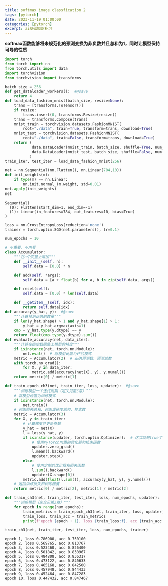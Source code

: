 ```yaml
---
title: softmax image classfication 2
tags: [pytorch]
date: 2023-11-19 01:00:00
categories: [pytorch]
excerpt: ai基础知识补习
---
```


**softmax函数能够将未规范化的预测变换为非负数并且总和为1，同时让模型保持可导的性质**

```python
import torch
from torch import nn
from torch.utils import data
import torchvision
from torchvision import transforms
```


```python
batch_size = 256
def get_dataloader_workers():  #@save
    return 4
def load_data_fashion_mnist(batch_size, resize=None): 
    trans = [transforms.ToTensor()]
    if resize:
        trans.insert(0, transforms.Resize(resize))
    trans = transforms.Compose(trans)
    mnist_train = torchvision.datasets.FashionMNIST(
        root="./data", train=True, transform=trans, download=True)
    mnist_test = torchvision.datasets.FashionMNIST(
        root="./data", train=False, transform=trans, download=True)
    return (
            data.DataLoader(mnist_train, batch_size, shuffle=True, num_workers=get_dataloader_workers()),
            data.DataLoader(mnist_test, batch_size, shuffle=False, num_workers=get_dataloader_workers())
           )
train_iter, test_iter = load_data_fashion_mnist(256)
```


```python
net = nn.Sequential(nn.Flatten(), nn.Linear(784,10))
def init_weights(m):
    if type(m) == nn.Linear:
        nn.init.normal_(m.weight, std=0.01)
net.apply(init_weights)
net
```




    Sequential(
      (0): Flatten(start_dim=1, end_dim=-1)
      (1): Linear(in_features=784, out_features=10, bias=True)
    )




```python
loss = nn.CrossEntropyLoss(reduction='none')
trainer = torch.optim.SGD(net.parameters(), lr=0.1)
```


```python
num_epochs = 10
```


```python
# 不重要，不用看
class Accumulator:  
    """在n个变量上累加"""
    def __init__(self, n):
        self.data = [0.0] * n

    def add(self, *args):
        self.data = [a + float(b) for a, b in zip(self.data, args)]

    def reset(self):
        self.data = [0.0] * len(self.data)

    def __getitem__(self, idx):
        return self.data[idx]
def accuracy(y_hat, y):  #@save
    """计算预测正确的数量"""
    if len(y_hat.shape) > 1 and y_hat.shape[1] > 1:
        y_hat = y_hat.argmax(axis=1)
    cmp = y_hat.type(y.dtype) == y
    return float(cmp.type(y.dtype).sum())
def evaluate_accuracy(net, data_iter):  
    """计算在指定数据集上模型的精度"""
    if isinstance(net, torch.nn.Module):
        net.eval()  # 将模型设置为评估模式
    metric = Accumulator(2)  # 正确预测数、预测总数
    with torch.no_grad():
        for X, y in data_iter:
            metric.add(accuracy(net(X), y), y.numel())
    return metric[0] / metric[1]

def train_epoch_ch3(net, train_iter, loss, updater):  #@save
    """训练模型一个迭代周期（定义见第3章）"""
    # 将模型设置为训练模式
    if isinstance(net, torch.nn.Module):
        net.train()
    # 训练损失总和、训练准确度总和、样本数
    metric = Accumulator(3)
    for X, y in train_iter:
        # 计算梯度并更新参数
        y_hat = net(X)
        l = loss(y_hat, y)
        if isinstance(updater, torch.optim.Optimizer):  # 这次就是true了
            # 使用PyTorch内置的优化器和损失函数
            updater.zero_grad()
            l.mean().backward()
            updater.step()
        else:
            # 使用定制的优化器和损失函数
            l.sum().backward()
            updater(X.shape[0])
        metric.add(float(l.sum()), accuracy(y_hat, y), y.numel())
    # 返回训练损失和训练精度
    return metric[0] / metric[2], metric[1] / metric[2]

```


```python
def train_ch3(net, train_iter, test_iter, loss, num_epochs, updater):  #@save
    """训练模型（定义见第3章）"""
    for epoch in range(num_epochs):
        train_metrics = train_epoch_ch3(net, train_iter, loss, updater)
        train_loss, train_acc = train_metrics
        print(f'epoch {epoch + 1}, loss {train_loss:f}, acc {train_acc:f}')
```


```python
train_ch3(net, train_iter, test_iter, loss, num_epochs, trainer)
```

    epoch 1, loss 0.786900, acc 0.750100
    epoch 2, loss 0.569765, acc 0.813767
    epoch 3, loss 0.523460, acc 0.826400
    epoch 4, loss 0.501842, acc 0.830967
    epoch 5, loss 0.484808, acc 0.836317
    epoch 6, loss 0.473122, acc 0.840633
    epoch 7, loss 0.465168, acc 0.842500
    epoch 8, loss 0.457948, acc 0.844433
    epoch 9, loss 0.452464, acc 0.847283
    epoch 10, loss 0.447432, acc 0.847467

